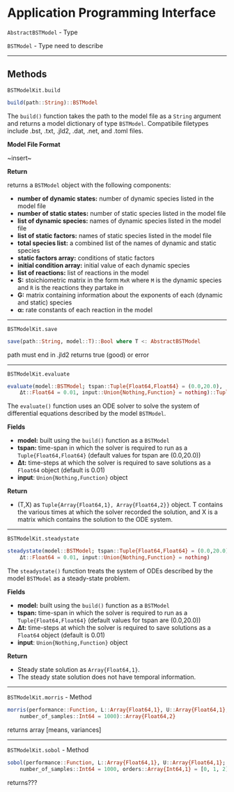 # Application Programming Interface

`AbstractBSTModel` - Type

`BSTModel` - Type
    need to describe

---

## Methods

`BSTModelKit.build`

```julia 
build(path::String)::BSTModel
```

The `build()` function takes the path to the model file as a `String` argument and returns a model dictionary of type `BSTModel`. Compatibile filetypes include .bst, .txt, .jld2, .dat, .net, and .toml files. 

**Model File Format**

~insert~

**Return**

returns a `BSTModel` object with the following components:
* **number of dynamic states:** number of dynamic species listed in the model file
* **number of static states:** number of static species listed in the model file
* **list of dynamic species:** names of dynamic species listed in the model file
* **list of static factors:** names of static species listed in the model file
* **total species list:** a combined list of the names of dynamic and static species
* **static factors array:** conditions of static factors
* **initial condition array:** initial value of each dynamic species
* **list of reactions:** list of reactions in the model
* **S:** stoichiometric matrix in the form `MxR` where `M` is the dynamic species and `R` is the reactions they partake in
* **G:** matrix containing information about the exponents of each (dynamic and static) species
* **α:** rate constants of each reaction in the model

----------------------
  
`BSTModelKit.save`    
 
```julia
save(path::String, model::T)::Bool where T <: AbstractBSTModel
```
path must end in .jld2
returns true (good) or error

----------------------
`BSTModelKit.evaluate`
```julia
evaluate(model::BSTModel; tspan::Tuple{Float64,Float64} = (0.0,20.0),
    Δt::Float64 = 0.01, input::Union{Nothing,Function} = nothing)::Tuple{Array{Float64,1}, Array{Float64,2}}
```
The `evaluate()` function uses an ODE solver to solve the system of differential equations described by the model `BSTModel`.

**Fields**
* **model:** built using the `build()` function as a `BSTModel`
* **tspan:** time-span in which the solver is required to run as a `Tuple{Float64,Float64}` (default values for tspan are (0.0,20.0))
* **Δt:** time-steps at which the solver is required to save solutions as a `Float64` object (default is 0.01)
* **input**: `Union{Nothing,Function}` object

**Return**
*  (T,X) as `Tuple{Array{Float64,1}, Array{Float64,2}}` object. T contains the various times at which the solver recorded the solution, and X is a matrix which contains the solution to the ODE system.

----------------------

`BSTModelKit.steadystate`
```julia
steadystate(model::BSTModel; tspan::Tuple{Float64,Float64} = (0.0,20.0),
    Δt::Float64 = 0.01, input::Union{Nothing,Function} = nothing)
```
The `steadystate()` function treats the system of ODEs described by the model `BSTModel` as a steady-state problem.

**Fields**
* **model:** built using the `build()` function as a `BSTModel`
* **tspan:** time-span in which the solver is required to run as a `Tuple{Float64,Float64}` (default values for tspan are (0.0,20.0))
* **Δt:** time-steps at which the solver is required to save solutions as a `Float64` object (default is 0.01)
* **input**: `Union{Nothing,Function}` object

**Return**
* Steady state solution as `Array{Float64,1}`. 
* The steady state solution does not have temporal information.

----------------------

`BSTModelKit.morris` - Method
```julia
morris(performance::Function, L::Array{Float64,1}, U::Array{Float64,1};
    number_of_samples::Int64 = 1000)::Array{Float64,2}
```
returns array [means, variances]

----------------------

`BSTModelKit.sobol` - Method
```julia
sobol(performance::Function, L::Array{Float64,1}, U::Array{Float64,1};
    number_of_samples::Int64 = 1000, orders::Array{Int64,1} = [0, 1, 2])
```
returns???

